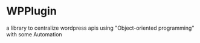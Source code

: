 # WPPlugin
a library to centralize wordpress apis using "Object-oriented programming" with some Automation
